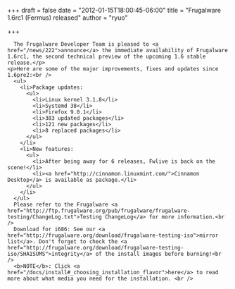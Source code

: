 
+++
draft = false
date = "2012-01-15T18:00:45-06:00"
title = "Frugalware 1.6rc1 (Fermus) released"
author = "ryuo"

+++

      The Frugalware Developer Team is pleased to <a href="/news/222">announce</a> the immediate availability of Frugalware 1.6rc1, the second technical preview of the upcoming 1.6 stable release.</p>
    <p>Here are some of the major improvements, fixes and updates since 1.6pre2:<br />
      <ul>
        <li>Package updates:
          <ul>
            <li>Linux kernel 3.1.8</li>
            <li>Systemd 38</li>
            <li>Firefox 9.0.1</li>
            <li>383 updated packages</li>
            <li>121 new packages</li>
            <li>8 replaced packages</li>
          </ul>
        </li>
        <li>New features:
          <ul>
            <li>After being away for 6 releases, Fwlive is back on the scene!</li>
            <li><a href="http://cinnamon.linuxmint.com/">Cinnamon Desktop</a> is available as package.</li>
          </ul>
        </li>
      </ul>
      Please refer to the Frugalware <a href="http://ftp.frugalware.org/pub/frugalware/frugalware-testing/ChangeLog.txt">Testing ChangeLog</a> for more information.<br />
      Download for i686: See our <a href="http://frugalware.org/download/frugalware-testing-iso">mirror list</a>. Don't forget to check the <a href="http://frugalware.org/download/frugalware-testing-iso/SHA1SUMS">integrity</a> of the install images before burning!<br />
      <b>NOTE</b>: Click <a href="/docs/install#_choosing_installation_flavor">here</a> to read more about what media you need for the installation. <br />
      
    